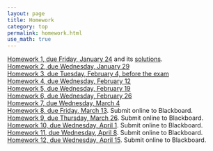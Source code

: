 ```yaml
---
layout: page
title: Homework
category: top
permalink: homework.html
use_math: true
---
```


<a href="hw/hw1.pdf">Homework 1, due Friday, January 24</a> and its <a href="hw/hw1-solutions.pdf">solutions</a>.<br>
<a href="hw/homework2-2020.pdf">Homework 2, due Wednesday, January 29</a><br>
<a href="hw/hw3-2020.pdf">Homework 3, due Tuesday, February 4, before the exam</a><br>
<a href="hw/hw4-2020.pdf">Homework 4, due Wednesday, February 12</a><br>
<a href="hw/hw5-2020.pdf">Homework 5, due Wednesday, February 19</a><br>
<a href="hw/hw6-2020.pdf">Homework 6, due Wednesday, February 26</a><br>
<a href="hw/hw7-2020.pdf">Homework 7, due Wednesday, March 4</a><br>
<a href="hw/hw8-2020.pdf">Homework 8, due Friday, March 13</a>. Submit online to Blackboard.<br>
<a href="hw/hw9-2020.pdf">Homework 9, due Thursday, March 26</a>. Submit online to Blackboard.<br>
<a href="hw/homework10.pdf">Homework 10, due Wednesday, April 1</a>. Submit online to Blackboard.<br>
<a href="hw/hw11-2020.pdf">Homework 11, due Wednesday, April 8</a>. Submit online to Blackboard.<br>
<a href="hw/hw12-2020.pdf">Homework 12, due Wednesday, April 15</a>. Submit online to Blackboard.<br>
